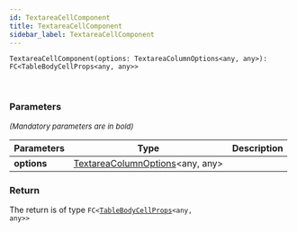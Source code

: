 ```yaml
---
id: TextareaCellComponent
title: TextareaCellComponent
sidebar_label: TextareaCellComponent
---
```


```tsx
TextareaCellComponent(options: TextareaColumnOptions<any, any>): FC<TableBodyCellProps<any, any>>
```
<br/>



### Parameters

<font size="2"><i>(Mandatory parameters are in bold)</i></font>

| Parameters | Type | Description |
| --------- | ---- | ----------- |
| **options** | [TextareaColumnOptions](/api2/types/TextareaColumnOptions.md)<any, any\> |  |


### Return



The return is of type <code>FC<[TableBodyCellProps](/api2/types/TableBodyCellProps.md)<any, any\>\></code>
